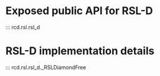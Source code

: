 # Exposed public API for RSL-D
::: rcd.rsl.rsl_d

# RSL-D implementation details
::: rcd.rsl.rsl_d._RSLDiamondFree
